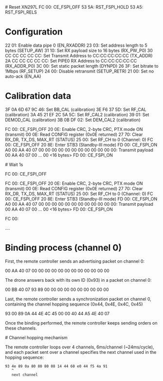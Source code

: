 # Reset XN297L
FC 00: CE_FSPI_OFF
53 5A: RST_FSPI_HOLD 
53 A5: RST_FSPI_RELS

# Configuration
22 01: Enable data pipe 0 (EN_RXADDR)
23 03: Set address length to 5 bytes (SETUP_AW)
31 10: Set RX payload size to 16 bytes (RX_PW_P0)
30 CC CC CC CC CC: Set Transmit Address to CC:CC:CC:CC:CC (TX_ADDR)
2A CC CC CC CC CC: Set PIPE0 RX Address to CC:CC:CC:CC:CC (RX_ADDR_P0)
3C 00: Set static packet length (DYNPD)
26 3F: Set bitrate to 1Mbps (RF_SETUP)
24 00: Disable retransmit (SETUP_RETR)
21 00: Set no auto-ack (EN_AA)

# Calibration data
3F 0A 6D 67 9C 46: Set BB_CAL (calibration)
3E F6 37 5D:  Set RF_CAL  (calibration)
3A 45 21 EF 2C 5A 5C: Set RF_CAL2 (calibration)
39 01: Set DEMOD_CAL  (calibration)
3B 0B DF 02: Set DEM_CAL2 (calibration)

FC 00: CE_FSPI_OFF
20 0E: Enable CRC, 2-byte CRC, PTX mode ON (transmit)
00 0E: Read CONFIG register (0x0E returned)
27 70: Clear RX_DR, TX_DS, MAX_RT (STATUS)
25 00: Set RF_CH to 0 (Channel: 0)
FC 00: CE_FSPI_OFF
20 8E: Enter STB3 (Standby-III mode)
FD 00: CE_FSPI_ON
A0 00 AA 40 07 00 00 00 00 00 00 00 00 00 00 00 00: Transmit payload 00 AA 40 07 00 ... 00 <16 bytes>
FD 00: CE_FSPI_ON

# Wait 1s

FC 00: CE_FSPI_OFF


FC 00: CE_FSPI_OFF
20 0E: Enable CRC, 2-byte CRC, PTX mode ON (transmit)
00 0E: Read CONFIG register (0x0E returned)
27 70: Clear RX_DR, TX_DS, MAX_RT (STATUS)
25 00: Set RF_CH to 0 (Channel: 0)
FC 00: CE_FSPI_OFF
20 8E: Enter STB3 (Standby-III mode)
FD 00: CE_FSPI_ON
A0 00 AA 40 07 00 00 00 00 00 00 00 00 00 00 00 00: Transmit payload 00 AA 40 07 00 ... 00 <16 bytes>
FD 00: CE_FSPI_ON

FC 00:


....


# Binding process (channel 0)

First, the remote controller sends an advertising packet on channel 0:

  00 AA 40 07 00 00 00 00 00 00 00 00 00 00 00 00

The drone answers back with its own ID (0x93) in a packet on channel 0:

  00 BB 40 07 93 89 00 00 00 00 00 00 00 00 00 00

Last, the remote controller sends a synchronization packet on channel 0, containing the channel hopping sequence (0x44, 0x4E, 0x4C, 0x45)

  93 00 89 0A 44 4E 4C 45 00 00 40 44 A5 4E 40 07

Once the binding performed, the remote controller keeps sending orders on these channels.


# Channel hopping mechanism

The remote controller loops over 4 channels, 6ms/channel (~24ms/cycle), and each packet sent over a channel specifies the next channel
used in the hopping sequence:

```
93 4e 89 0a 80 80 80 08 14 44 60 e0 44 f5 4a 91
   ^
   next channel
```



